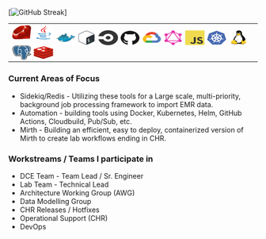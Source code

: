 [![GitHub Streak](https://github-readme-streak-stats.herokuapp.com/?user=marcdumontier&theme=tokyonight)]

<table border="0">
<tr>
  <td>
    
<img alt="Ruby" height="30" width="40" src="https://raw.githubusercontent.com/devicons/devicon/master/icons/ruby/ruby-original.svg">

<img alt="Java" height="30" width="40" src="https://raw.githubusercontent.com/devicons/devicon/master/icons/java/java-original.svg">

<img align="center" alt="Docker" height="30" width="40" src="https://raw.githubusercontent.com/devicons/devicon/master/icons/docker/docker-original.svg">

<img align="center" alt="Bash" height="30" width="40" src="https://raw.githubusercontent.com/devicons/devicon/master/icons/bash/bash-original.svg">

<img align="center" alt="CircleCI" height="30" width="40" src="https://raw.githubusercontent.com/devicons/devicon/master/icons/circleci/circleci-plain.svg">



<img align="center" alt="GitHub" height="30" width="40" src="https://raw.githubusercontent.com/devicons/devicon/master/icons/github/github-original.svg">

<img align="center" alt="GCP" height="30" width="40" src="https://raw.githubusercontent.com/devicons/devicon/master/icons/googlecloud/googlecloud-original.svg">

<img align="center" alt="GraphQL" height="30" width="40" src="https://raw.githubusercontent.com/devicons/devicon/master/icons/graphql/graphql-plain.svg">

<img align="center" alt="JS" height="30" width="40" src="https://raw.githubusercontent.com/devicons/devicon/master/icons/javascript/javascript-original.svg">

<img align="center" alt="Kubernetes" height="30" width="40" src="https://raw.githubusercontent.com/devicons/devicon/master/icons/kubernetes/kubernetes-plain.svg">

<img align="center" alt="Linux" height="30" width="40" src="https://raw.githubusercontent.com/devicons/devicon/master/icons/linux/linux-original.svg">

<img align="center" alt="Postgresql" height="30" width="40" src="https://raw.githubusercontent.com/devicons/devicon/master/icons/postgresql/postgresql-original.svg">

<img align="center" alt="Redis" height="30" width="40" src="https://raw.githubusercontent.com/devicons/devicon/master/icons/redis/redis-original.svg">

  </td>
  </tr>
</table>

### Current Areas of Focus
* Sidekiq/Redis - Utilizing these tools for a Large scale, multi-priority, background job processing framework to import EMR data.
* Automation - building tools using Docker, Kubernetes, Helm, GitHub Actions, Cloudbuild, Pub/Sub, etc.
* Mirth - Building an efficient, easy to deploy, containerized version of Mirth to create lab workflows ending in CHR.

### Workstreams / Teams I participate in
* DCE Team - Team Lead / Sr. Engineer
* Lab Team - Technical Lead
* Architecture Working Group (AWG)
* Data Modelling Group
* CHR Releases / Hotfixes
* Operational Support (CHR)
* DevOps
